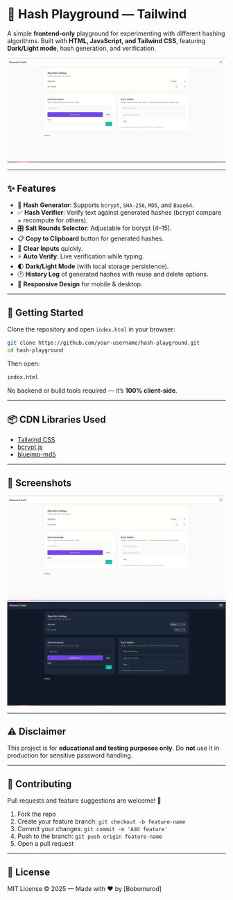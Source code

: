 # 🔐 Hash Playground — Tailwind

A simple **frontend-only** playground for experimenting with different hashing algorithms. Built with **HTML, JavaScript, and Tailwind CSS**, featuring **Dark/Light mode**, hash generation, and verification.

![Preview](./assets/light.png)

---

## ✨ Features

* 🔑 **Hash Generator**: Supports `bcrypt`, `SHA-256`, `MD5`, and `Base64`.
* ✅ **Hash Verifier**: Verify text against generated hashes (bcrypt compare + recompute for others).
* 🎛️ **Salt Rounds Selector**: Adjustable for bcrypt (4–15).
* 📋 **Copy to Clipboard** button for generated hashes.
* 🧹 **Clear Inputs** quickly.
* ⚡ **Auto Verify**: Live verification while typing.
* 🌓 **Dark/Light Mode** (with local storage persistence).
* 🕑 **History Log** of generated hashes with reuse and delete options.
* 📱 **Responsive Design** for mobile & desktop.

---

## 🚀 Getting Started

Clone the repository and open `index.html` in your browser:

```bash
git clone https://github.com/your-username/hash-playground.git
cd hash-playground
```

Then open:

```bash
index.html
```

No backend or build tools required — it’s **100% client-side**.

---

## 📦 CDN Libraries Used

* [Tailwind CSS](https://tailwindcss.com/)
* [bcrypt.js](https://github.com/dcodeIO/bcrypt.js)
* [blueimp-md5](https://github.com/blueimp/JavaScript-MD5)

---

## 📸 Screenshots

![Light Mode](./assets/light.png)
![Dark Mode](./assets/dark.png)

---

## ⚠️ Disclaimer

This project is for **educational and testing purposes only**. Do **not** use it in production for sensitive password handling.

---

## 🤝 Contributing

Pull requests and feature suggestions are welcome! 🙌

1. Fork the repo
2. Create your feature branch: `git checkout -b feature-name`
3. Commit your changes: `git commit -m 'Add feature'`
4. Push to the branch: `git push origin feature-name`
5. Open a pull request

---

## 📜 License

MIT License © 2025 — Made with ❤️ by \[Bobomurod]
